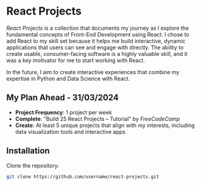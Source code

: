 # React Projects

*React Projects* is a collection that documents my journey as I explore the fundamental concepts of Front-End Development using React. I chose to add React to my skill set because it helps me build interactive, dynamic applications that users can see and engage with directly. The ability to create usable, consumer-facing software is a highly valuable skill, and it was a key motivator for me to start working with React.

In the future, I aim to create interactive experiences that combine my expertise in Python and Data Science with React. 

## My Plan Ahead - 31/03/2024

- **Project Frequency**: 1 project per week
- **Complete**: "Build 25 React Projects – Tutorial" by _FreeCodeCamp_
- **Create**: At least 5 unique projects that align with my interests, including data visualization tools and interactive apps

## Installation

Clone the repository:

```bash
git clone https://github.com/username/react-projects.git
```
